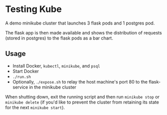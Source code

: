 # Testing Kube

A demo minikube cluster that launches 3 flask pods and 1 postgres pod. 

The flask app is then made available and shows the distribution of requests (stored in postgres) to the flask pods as a bar chart.

## Usage

- Install Docker, `kubectl`, `minikube`, and `psql`
- Start Docker
- `./run.sh`
- Optionally, `./expose.sh` to relay the host machine's port 80 to the flask-service in the minikube cluster

When shutting down, exit the running script and then run `minikube stop` or `minikube delete` (if you'd like to prevent the cluster from retaining its state for the next `minikube start`).